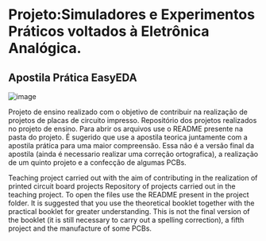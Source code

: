 # Projeto:Simuladores e Experimentos Práticos voltados à Eletrônica Analógica.
## Apostila Prática EasyEDA

![image](https://github.com/Rdisrael/Projeto-Ensino-EasyEDA/assets/105133035/c2d5ea2e-6214-4a3b-ae90-d6d72cb197e5)

Projeto de ensino realizado com o objetivo de contribuir na realização de projetos de placas de circuito impresso.
Repositório dos projetos realizados no projeto de ensino. Para abrir os arquivos use o README presente na pasta do projeto.
É sugerido que use a apostila teorica juntamente com a apostila prática para uma maior compreensão. 
Essa não é a versão final da apostila (ainda é necessario realizar uma correção ortografica), a realização de um quinto projeto e a confecção de algumas PCBs.

Teaching project carried out with the aim of contributing in the realization of printed circuit board projects
Repository of projects carried out in the teaching project. To open the files use the README present in the project folder.
It is suggested that you use the theoretical booklet together with the practical booklet for greater understanding.
This is not the final version of the booklet (it is still necessary to carry out a spelling correction), a fifth project and the manufacture of some PCBs.


